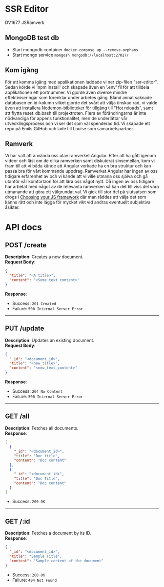 # SSR Editor
DV1677 JSRamverk

## MongoDB test db
- Start mongodb container `docker-compose up --remove-orphans`
- Start mongo service `mongosh mongodb://localhost:27017/`

## Kom igång
För att komma igång med applikationen laddade vi ner zip-filen "ssr-editor". Sedan körde vi 'npm install' och skapade även en '.env' fil för att tilldela applikationen ett portnummer. Vi gjorde även diverse mindre effektiviseringar som förenklar under arbetes gång. Bland annat saknade databasen en id-kolumn vilket gjorde det svårt att välja önskad rad, vi valde även att installera Nodemon-biblioteket för tillgång till "Hot reloads", samt att flytta reset_db.bash till projektroten. Flera av förändringarna är inte nödvändiga för appens funktionalitet, men de underlättar vår utvecklingsprocess och vi ser det som väl spenderad tid. 
Vi skapade ett repo på Emils GitHub och lade till Louise som samarbetspartner.

## Ramverk
Vi har valt att använda oss utav ramverket Angular. Efter att ha gått igenom videor och läst om de olika ramverken samt diskuterat sinsemellan, kom vi fram till att vi båda kände att Angular verkade ha en bra struktur och kan passa bra för vårt kommande uppdrag. Ramverket Angular har ingen av oss tidigare erfarenhet av och vi kände att vi ville utmana oss själva och gå utanför vår komfortzon för att lära oss något nytt. Då ingen av oss tidigare har arbetat med något av de relevanta ramverken så kan det till viss del vara utmanande att göra ett välgrundat val. Vi gick till stor del på slutsatsen som drogs i [Choosing your JS framework](https://www.youtube.com/watch?v=dHptnyroFNA) där man råddes att välja det som känns rätt och inte lägga för mycket vikt vid andras eventuellt subjektiva åsikter.

# API docs

## POST /create
**Description**: Creates a new document.  
**Request Body**:
```json
{
  "title": "<A title>",
  "content": "<Some text content>"
}
```
**Response**:  
- Success: `201 Created`  
- Failure: `500 Internal Server Error`  

---

## PUT /update
**Description**: Updates an existing document.  
**Request Body**:
```json
{
  "_id": "<document_id>",
  "title": "<new_title>",
  "content": "<new_text_content>"
}
```
**Response**:  
- Success: `204 No Content`  
- Failure: `500 Internal Server Error`  

---

## GET /all
**Description**: Fetches all documents.  
**Response**:  
```json
[
  {
    "_id": "<document_id>",
    "title": "Doc title",
    "content": "Doc content"
  },
  {
    "_id": "<document_id>",
    "title": "Doc Title",
    "content": "Doc content"
  }
]
```
- Success: `200 OK`

---

## GET /:id
**Description**: Fetches a document by its ID.  
**Response**:  
```json
{
  "_id": "<document_id>",
  "title": "Sample Title",
  "content": "Sample content of the document"
}
```
- Success: `200 OK`  
- Failure: `404 Not Found`
